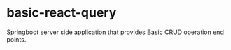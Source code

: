 # basic-react-query
   
   Springboot server side application that provides Basic CRUD operation end points.
